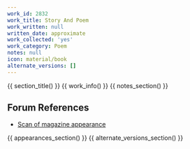 ```yaml
---
work_id: 2832
work_title: Story And Poem
work_written: null
written_date: approximate
work_collected: 'yes'
work_category: Poem
notes: null
icon: material/book
alternate_versions: []
---
```


{{ section_title() }}
{{ work_info() }}
{{ notes_section() }}
## Forum References
- [Scan of magazine appearance](https://bukowskiforum.com/threads/meatball-8-1971-chilled-green-story-and-poem-in-this-whirling-pot-of-piss-some-songs-are-born.11446/)

{{ appearances_section() }}
{{ alternate_versions_section() }}